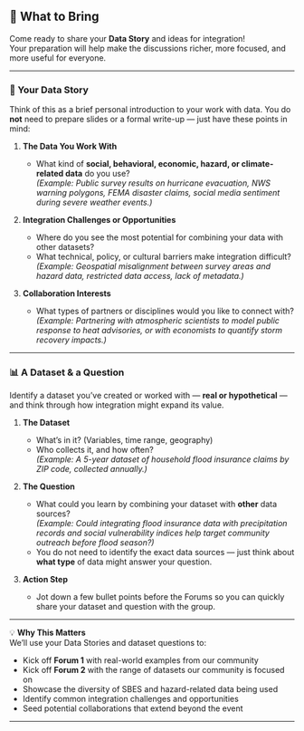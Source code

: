 ## 🧩 What to Bring

Come ready to share your **Data Story** and ideas for integration!  
Your preparation will help make the discussions richer, more focused, and more useful for everyone.

---

### 📖 Your Data Story
Think of this as a brief personal introduction to your work with data. You do **not** need to prepare slides or a formal write-up — just have these points in mind:

1. **The Data You Work With**
   - What kind of **social, behavioral, economic, hazard, or climate-related data** do you use?  
     _(Example: Public survey results on hurricane evacuation, NWS warning polygons, FEMA disaster claims, social media sentiment during severe weather events.)_

2. **Integration Challenges or Opportunities**
   - Where do you see the most potential for combining your data with other datasets?  
   - What technical, policy, or cultural barriers make integration difficult?  
     _(Example: Geospatial misalignment between survey areas and hazard data, restricted data access, lack of metadata.)_

3. **Collaboration Interests**
   - What types of partners or disciplines would you like to connect with?  
     _(Example: Partnering with atmospheric scientists to model public response to heat advisories, or with economists to quantify storm recovery impacts.)_

---

### 📊 A Dataset & a Question
Identify a dataset you’ve created or worked with — **real or hypothetical** — and think through how integration might expand its value.

1. **The Dataset**
   - What’s in it? (Variables, time range, geography)  
   - Who collects it, and how often?  
     _(Example: A 5-year dataset of household flood insurance claims by ZIP code, collected annually.)_

2. **The Question**
   - What could you learn by combining your dataset with **other** data sources?  
     _(Example: Could integrating flood insurance data with precipitation records and social vulnerability indices help target community outreach before flood season?)_
   - You do not need to identify the exact data sources — just think about **what type** of data might answer your question.

3. **Action Step**
   - Jot down a few bullet points before the Forums so you can quickly share your dataset and question with the group.

---

💡 **Why This Matters**  
We’ll use your Data Stories and dataset questions to:
- Kick off **Forum 1** with real-world examples from our community
- Kick off **Forum 2** with the range of datasets our community is focused on
- Showcase the diversity of SBES and hazard-related data being used
- Identify common integration challenges and opportunities
- Seed potential collaborations that extend beyond the event

---

